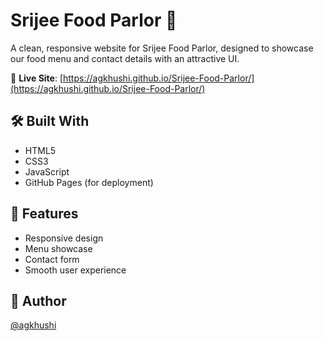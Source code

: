 # Srijee Food Parlor 🍴

A clean, responsive website for Srijee Food Parlor, designed to showcase our food menu and contact details with an attractive UI.

🔗 **Live Site**: [https://agkhushi.github.io/Srijee-Food-Parlor/](https://agkhushi.github.io/Srijee-Food-Parlor/)

## 🛠️ Built With

- HTML5  
- CSS3  
- JavaScript  
- GitHub Pages (for deployment)

## 📌 Features

- Responsive design  
- Menu showcase  
- Contact form  
- Smooth user experience

## 👤 Author

[@agkhushi](https://github.com/agkhushi)

